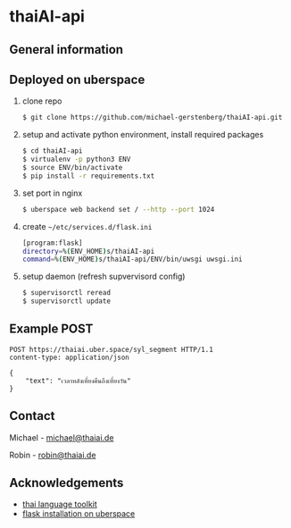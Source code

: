 # thaiAI-api

## General information



## Deployed on uberspace

1. clone repo
   ```sh
   $ git clone https://github.com/michael-gerstenberg/thaiAI-api.git
   ```
2. setup and activate python environment, install required packages
   ```sh
   $ cd thaiAI-api
   $ virtualenv -p python3 ENV
   $ source ENV/bin/activate
   $ pip install -r requirements.txt
   ```
3. set port in nginx
   ```sh
   $ uberspace web backend set / --http --port 1024
   ```
4. create ```~/etc/services.d/flask.ini```
   ```sh
   [program:flask]
   directory=%(ENV_HOME)s/thaiAI-api
   command=%(ENV_HOME)s/thaiAI-api/ENV/bin/uwsgi uwsgi.ini
   ```
5. setup daemon (refresh supvervisord config)
   ```sh
   $ supervisorctl reread
   $ supervisorctl update
   ```

## Example POST

```
POST https://thaiai.uber.space/syl_segment HTTP/1.1
content-type: application/json

{
    "text": "เวลาหลังเที่ยงคืนถึงเที่ยงวัน"
}
```

## Contact

Michael - michael@thaiai.de

Robin - robin@thaiai.de


## Acknowledgements

* [thai language toolkit](https://pypi.org/project/tltk/)
* [flask installation on uberspace](https://lab.uberspace.de/guide_flask.html)
